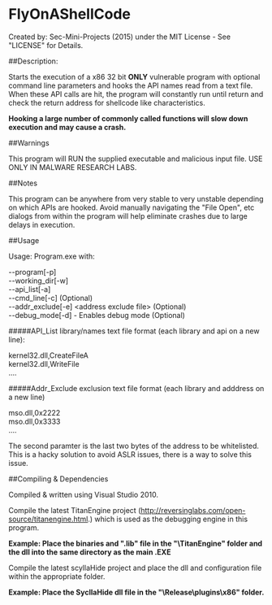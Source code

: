 # FlyOnAShellCode

Created by: Sec-Mini-Projects (2015) under the MIT License - See "LICENSE" for Details. 

##Description:

Starts the execution of a x86 32 bit **ONLY** vulnerable program with optional command line parameters and hooks the API names read from a text file.  When these API calls are hit, the program will constantly run until return and check the return address for shellcode like characteristics.

**Hooking a large number of commonly called functions will slow down execution and may cause a crash.**

##Warnings

This program will RUN the supplied executable and malicious input file. USE ONLY IN MALWARE RESEARCH LABS.

##Notes

This program can be anywhere from very stable to very unstable depending on which APIs are hooked.
Avoid manually navigating the "File Open", etc dialogs from within the program will help eliminate crashes due to large delays in execution.

##Usage

Usage: Program.exe with:

--program[-p] <Program full path and name> <br>
--working_dir[-w] <working directory> <br>
--api_list[-a] <API hook list path and name> <br>
--cmd_line[-c] <Cmd line arguments> (Optional) <br>
--addr_exclude[-e] \<address exclude file> (Optional) <br>
--debug_mode[-d] - Enables debug mode (Optional) <br>


#####API_List library/names text file format (each library and api on a new line):

kernel32.dll,CreateFileA <br>
kernel32.dll,WriteFile <br>
....

#####Addr_Exclude exclusion text file format (each library and adddress on a new line)

mso.dll,0x2222 <br>
mso.dll,0x3333 <br>
....

The second paramter is the last two bytes of the address to be whitelisted. This is a hacky solution to avoid ASLR issues, there is a way to solve this issue.


##Compiling & Dependencies

Compiled & written using Visual Studio 2010.

Compile the latest TitanEngine project (http://reversinglabs.com/open-source/titanengine.html.) which is used as the debugging engine in this program.

**Example: Place the binaries and ".lib" file in the "<root>\TitanEngine\" folder and the dll into the same directory as the main .EXE**

Compile the latest scyllaHide project and place the dll and configuration file within the appropriate folder.

**Example: Place the SycllaHide dll file in the "<root>\Release\plugins\x86\" folder.**
